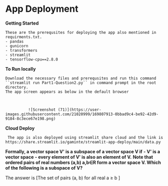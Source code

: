 # App Deployment

   **Getting Started**

    These are the prerequsites for deploying the app also mentioned in requirments.txt.
    - pandas
    - gunicorn
    - transformers
    - streamlit
    - tensorflow-cpu==2.8.0

   **To Run locally**

    Download the necessary files and prerequsites and run this command ``streamlit run Part1-Question2.py`` in command prompt in the root directory.
    The app screen appears as below in the default browser



              ![Screenshot (71)](https://user-images.githubusercontent.com/21020999/169807913-0bbad9c4-be92-42d9-9184-8c3ece67e198.png)


   **Cloud Deploy**

     The app is also deployed using streamlit share cloud and the link is https://share.streamlit.io/gaminte/streamlit-app-deploy/main/data.py
     
     
 
 

**Formally, a vector space V' is a subspace of a vector space V if**
   **- V' is a vector space**
   **- every element of V′ is also an element of V.**
**Note that ordered pairs of real numbers (a,b) a,b∈R form a vector space V. Which of the following is a subspace of V?**

  The answer is [The set of pairs (a, b) for all real a ≥ b ]



 

